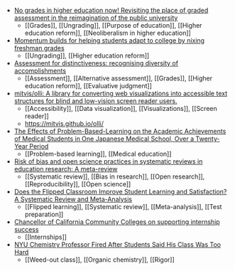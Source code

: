 - [No grades in higher education now! Revisiting the place of graded assessment in the reimagination of the public university](https://www.tandfonline.com/doi/abs/10.1080/03075079.2015.1092131?journalCode=cshe20)
	- [[Grades]], [[Ungrading]], [[Purpose of education]], [[Higher education reform]], [[Neoliberalism in higher education]]
- [Momentum builds for helping students adapt to college by nixing freshman grades](https://hechingerreport.org/momentum-builds-for-helping-students-adapt-to-college-by-nixing-freshman-grades/)
	- [[Ungrading]], [[Higher education reform]]
- [Assessment for distinctiveness: recognising diversity of accomplishments](https://www.tandfonline.com/doi/full/10.1080/03075079.2019.1689385)
	- [[Assessment]], [[Alternative assessment]], [[Grades]], [[Higher education reform]], [[Evaluative judgment]]
- [mitvis/olli: A library for converting web visualizations into accessible text structures for blind and low-vision screen reader users.](https://github.com/mitvis/olli)
	- [[Accessibility]], [[Data visualization]], [[Visualizations]], [[Screen reader]]
	- https://mitvis.github.io/olli/
- [The Effects of Problem-Based-Learning on the Academic Achievements of Medical Students in One Japanese Medical School, Over a Twenty-Year Period](https://www.sciencedirect.com/science/article/pii/S2452301116300037)
	- [[Problem-based learning]], [[Medical education]]
- [Risk of bias and open science practices in systematic reviews in education research: A meta-review](https://psyarxiv.com/5xumg/)
	- [[Systematic review]], [[Bias in research]], [[Open research]], [[Reproducibility]], [[Open science]]
- [Does the Flipped Classroom Improve Student Learning and Satisfaction? A Systematic Review and Meta-Analysis](https://journals.sagepub.com/doi/full/10.1177/2332858419870489)
	- [[Flipped learning]], [[Systematic review]], [[Meta-analysis]], [[Test preparation]]
- [Chancellor of California Community Colleges on supporting internship success](https://www.insidehighered.com/news/2022/10/04/chancellor-california-community-colleges-supporting-internship-success#.YzxaLBrJ6zs.twitter)
	- [[Internships]]
- [NYU Chemistry Professor Fired After Students Said His Class Was Too Hard](https://reason.com/2022/10/03/maitland-jones-jr-organic-chemistry-nyu-fired/)
	- [[Weed-out class]], [[Organic chemistry]], [[Rigor]]